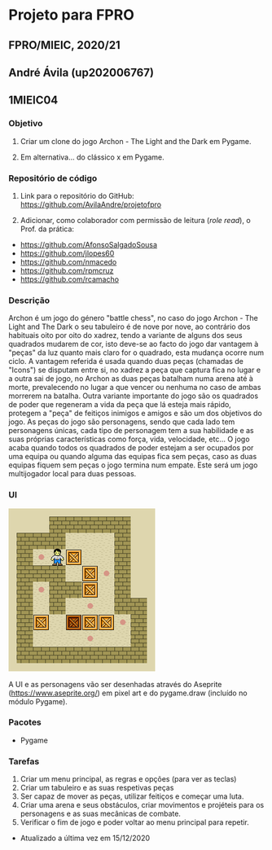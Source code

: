 # Projeto para FPRO
## FPRO/MIEIC, 2020/21
## André Ávila (up202006767)
## 1MIEIC04

### Objetivo

1. Criar um clone do jogo Archon - The Light and the Dark em Pygame.

2. Em alternativa... do clássico x em Pygame.

### Repositório de código

1) Link para o repositório do GitHub: https://github.com/AvilaAndre/projetofpro

2) Adicionar, como colaborador com permissão de leitura (*role read*), o Prof. da prática:

- https://github.com/AfonsoSalgadoSousa
- https://github.com/jlopes60
- https://github.com/nmacedo
- https://github.com/rpmcruz
- https://github.com/rcamacho

### Descrição

Archon é um jogo do género "battle chess", no caso do jogo Archon - The Light and The Dark o seu tabuleiro é de nove por nove, ao contrário dos habituais oito por oito do xadrez, tendo a variante de alguns dos seus quadrados mudarem de cor, isto deve-se ao facto do jogo dar vantagem à "peças" da luz quanto mais claro for o quadrado, esta mudança ocorre num ciclo.
A vantagem referida é usada quando duas peças (chamadas de "Icons") se disputam entre si, no xadrez a peça que captura fica no lugar e a outra sai de jogo, no Archon as duas peças batalham numa arena até à morte, prevalecendo no lugar a que vencer ou nenhuma no caso de ambas morrerem na batalha. Outra variante importante do jogo são os quadrados de poder que regeneram a vida da peça que lá esteja mais rápido, protegem a "peça" de feitiços inimigos e amigos e são um dos objetivos do jogo.
As peças do jogo são personagens, sendo que cada lado tem personagens únicas, cada tipo de personagem tem a sua habilidade e as suas próprias características como força, vida, velocidade, etc...
O jogo acaba quando todos os quadrados de poder estejam a ser ocupados por uma equipa ou quando alguma das equipas fica sem peças, caso as duas equipas fiquem sem peças o jogo termina num empate.
Este será um jogo multijogador local para duas pessoas.

### UI

![UI](https://github.com/fpro-feup/public/blob/master/recitas/ui.png)

A UI e as personagens vão ser desenhadas através do Aseprite (https://www.aseprite.org/) em pixel art e do pygame.draw (incluído no módulo Pygame).

### Pacotes

- Pygame

### Tarefas

1. Criar um menu principal, as regras e opções (para ver as teclas)
2. Criar um tabuleiro e as suas respetivas peças
3. Ser capaz de mover as peças, utilizar feitiços e começar uma luta.
4. Criar uma arena e seus obstáculos, criar movimentos e projéteis para os personagens e as suas mecânicas de combate.
5. Verificar o fim de jogo e poder voltar ao menu principal para repetir.

- Atualizado a última vez em 15/12/2020
